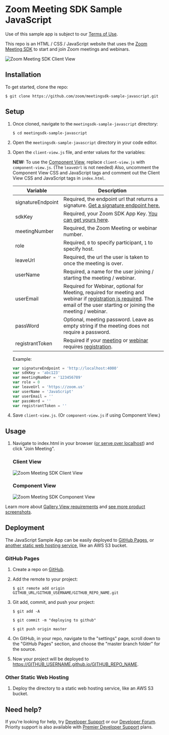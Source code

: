 # Zoom Meeting SDK Sample JavaScript

Use of this sample app is subject to our [Terms of Use](https://zoom.us/docs/en-us/zoom_api_license_and_tou.html).

This repo is an HTML / CSS / JavaScript website that uses the [Zoom Meeting SDK](https://marketplace.zoom.us/docs/sdk/native-sdks/web) to start and join Zoom meetings and webinars.

![Zoom Meeting SDK Client View](https://marketplace.zoom.us/docs/images/sdk/msdk-web-client-sab-gallery.png)

## Installation

To get started, clone the repo:

`$ git clone https://github.com/zoom/meetingsdk-sample-javascript.git`

## Setup

1. Once cloned, navigate to the `meetingsdk-sample-javascript` directory:

   `$ cd meetingsdk-sample-javascript`

1. Open the `meetingsdk-sample-javascript` directory in your code editor.

1. Open the `client-view.js` file, and enter values for the variables:

   **NEW:** To use the [Component View](https://marketplace.zoom.us/docs/sdk/native-sdks/web/component-view), replace `client-view.js` with `component-view.js`. (The `leaveUrl` is not needed) Also, uncomment the Component View CSS and JavaScript tags and comment out the Client View CSS and JavaScript tags in `index.html`.

   | Variable                   | Description |
   | -----------------------|-------------|
   | signatureEndpoint          | Required, the endpoint url that returns a signature. [Get a signature endpoint here.](https://github.com/zoom/meetingsdk-sample-signature-node.js) |
   | sdkKey                   | Required, your Zoom SDK App Key. [You can get yours here](https://marketplace.zoom.us/develop/create). |
   | meetingNumber                   | Required, the Zoom Meeting or webinar number. |
   | role                   | Required, `0` to specify participant, `1` to specify host. |
   | leaveUrl                   | Required, the url the user is taken to once the meeting is over. |
   | userName                   | Required, a name for the user joining / starting the meeting / webinar. |
   | userEmail                   | Required for Webinar, optional for Meeting, required for meeting and webinar if [registration is required]([registration](https://support.zoom.us/hc/en-us/articles/360054446052-Managing-meeting-and-webinar-registration)). The email of the user starting or joining the meeting / webinar. |
   | passWord                   | Optional, meeting password. Leave as empty string if the meeting does not require a password. |
   | registrantToken            | Required if your [meeting](https://marketplace.zoom.us/docs/sdk/native-sdks/web/client-view/meetings#join-registered) or [webinar](https://marketplace.zoom.us/docs/sdk/native-sdks/web/client-view/webinars) requires [registration](https://support.zoom.us/hc/en-us/articles/360054446052-Managing-meeting-and-webinar-registration). |

   Example:

   ```js
   var signatureEndpoint = 'http://localhost:4000'
   var sdkKey = 'abc123'
   var meetingNumber = '123456789'
   var role = 0
   var leaveUrl = 'https://zoom.us'
   var userName = 'JavaScript'
   var userEmail = ''
   var passWord = ''
   var registrantToken = ''
   ```

1. Save `client-view.js`. (Or `component-view.js` if using Component View.)

## Usage

1. Navigate to index.html in your browser ([or serve over localhost](https://stackoverflow.com/a/38497387/6592510)) and click "Join Meeting".

   ### Client View

   ![Zoom Meeting SDK Client View](https://marketplace.zoom.us/docs/images/sdk/msdk-web-client-sab-gallery.png)

   ### Component View

   ![Zoom Meeting SDK Component View](https://marketplace.zoom.us/docs/images/sdk/msdk-web-component-sab-gallery.png)

  Learn more about [Gallery View requirements](https://marketplace.zoom.us/docs/sdk/overview/improve-performance) and [see more product screenshots](https://marketplace.zoom.us/docs/sdk/overview/improve-performance#sharedarraybuffer-ui-differences).

## Deployment

The JavaScript Sample App can be easily deployed to [GitHub Pages](#github-pages), or [another static web hosting service](#other-static-web-hosting), like an AWS S3 bucket.

### GitHub Pages

1. Create a repo on [GitHub](https://github.com).

1. Add the remote to your project:

   `$ git remote add origin GITHUB_URL/GITHUB_USERNAME/GITHUB_REPO_NAME.git`

1. Git add, commit, and push your project:

   `$ git add -A`

   `$ git commit -m "deploying to github"`

   `$ git push origin master`

1. On GitHub, in your repo, navigate to the "settings" page, scroll down to the "GitHub Pages" section, and choose the "master branch folder" for the source.

1. Now your project will be deployed to https://GITHUB_USERNAME.github.io/GITHUB_REPO_NAME.

### Other Static Web Hosting

1. Deploy the directory to a static web hosting service, like an AWS S3 bucket.


## Need help?

If you're looking for help, try [Developer Support](https://devsupport.zoom.us) or our [Developer Forum](https://devforum.zoom.us). Priority support is also available with [Premier Developer Support](https://zoom.us/docs/en-us/developer-support-plans.html) plans.
